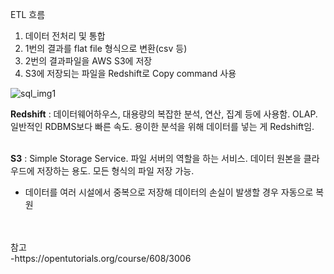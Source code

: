 ETL 흐름
<br>
1. 데이터 전처리 및 통합
2. 1번의 결과를 flat file 형식으로 변환(csv 등)
3. 2번의 결과파일을 AWS S3에 저장
4. S3에 저장되는 파일을 Redshift로 Copy command 사용

![sql_img1](https://github.com/hyaluronicc/2104_Redshift/img/process.PNG)

**Redshift** : 데이터웨어하우스, 대용량의 복잡한 분석, 연산, 집계 등에 사용함. OLAP. 일반적인 RDBMS보다 빠른 속도. 용이한 분석을 위해 데이터를 넣는 게 Redshift임.
<br>
<br>

**S3** : Simple Storage Service. 파일 서버의 역할을 하는 서비스. 데이터 원본을 클라우드에 저장하는 용도. 모든 형식의 파일 저장 가능. 
* 데이터를 여러 시설에서 중복으로 저장해 데이터의 손실이 발생할 경우 자동으로 복원



<br>
<br>
참고
<br>
-https://opentutorials.org/course/608/3006